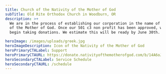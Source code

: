 ```yaml
---
title: Church of the Nativity of the Mother of God
subTitle: Old Rite Orthodox Church in Woodburn, OR
description: >+
  We are in the process of establishing our corporation in the name of Nativity
  of the Mother of God. Once our 501 c3 non profit has been approved, we will
  begin taking donations. We estimate this will be ready by June 30th.

heroImage: /images/uploads/greek.jpg
heroImageDescription: Icon of the Nativity of the Mother of God
heroPrimaryCTALabel: Support
heroPrimaryCTAURL: https://donate.nativityofthemotherofgod.com/b/14A6oJakr1TD3Zs7DBeQM00
heroSecondaryCTALabel: Service Schedule
heroSecondaryCTAURL: /schedule
---
```

